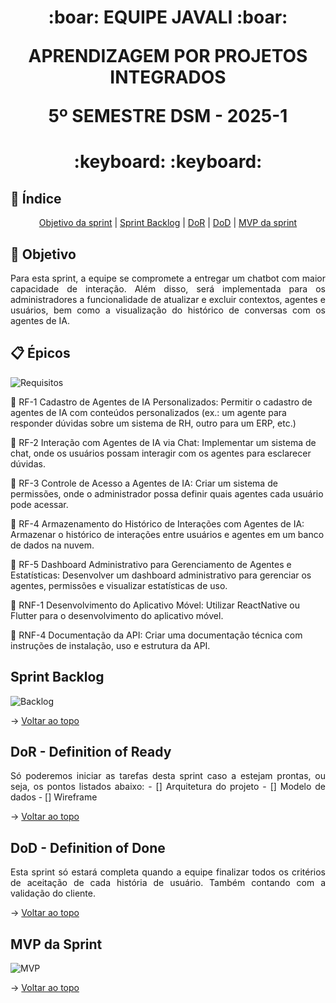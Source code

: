 <span id="topo">
<h1 align='center'>
:boar: EQUIPE JAVALI :boar:

APRENDIZAGEM POR PROJETOS INTEGRADOS

5º SEMESTRE DSM - 2025-1
</h1>

<h1 align='center'> :keyboard:  :keyboard: </h1>

## :mag_right: Índice
<p align='center'>
    <a href="#objetivo">Objetivo da sprint</a> | 
    <a href="#backlog">Sprint Backlog</a> |
    <a href="#dor">DoR</a> |
    <a href="#dod">DoD</a> |
    <a href="#mvp">MVP da sprint</a> 
</p>

<span id='objetivo'>

## :dart: Objetivo
<p align='justify'>
    Para esta sprint, a equipe se compromete a entregar um chatbot com maior capacidade de interação. Além disso, será implementada para os administradores a funcionalidade de atualizar e excluir contextos, agentes e usuários, bem como a visualização do histórico de conversas com os agentes de IA.
</p>

<span id='backlog'>

## :clipboard: Épicos

![Requisitos](https://github.com/user-attachments/assets/8ac4c664-99ae-41b5-8a6c-f4885d59ba53)

:pushpin: RF-1 Cadastro de Agentes de IA Personalizados: Permitir o cadastro de agentes de IA com conteúdos personalizados (ex.: um agente para responder dúvidas sobre um sistema de RH, outro para um ERP, etc.)

:pushpin: RF-2 Interação com Agentes de IA via Chat: Implementar um sistema de chat, onde os usuários possam interagir com os agentes para
esclarecer dúvidas.

:pushpin: RF-3 Controle de Acesso a Agentes de IA: Criar um sistema de permissões, onde o administrador possa definir quais agentes cada
usuário pode acessar.

:pushpin: RF-4 Armazenamento do Histórico de Interações com Agentes de IA: Armazenar o histórico de interações entre usuários e agentes em um banco de dados na
nuvem.

:pushpin: RF-5 Dashboard Administrativo para Gerenciamento de Agentes e Estatísticas: Desenvolver um dashboard administrativo para gerenciar os agentes, permissões e
visualizar estatísticas de uso.

:pushpin: RNF-1 Desenvolvimento do Aplicativo Móvel: Utilizar ReactNative ou Flutter para o desenvolvimento do aplicativo móvel.

:pushpin: RNF-4 Documentação da API: Criar uma documentação técnica com instruções de instalação, uso e estrutura da API.


## Sprint Backlog

![Backlog](https://github.com/user-attachments/assets/589aa745-7213-4ea7-b9c8-8530ce4417f4)


→ [Voltar ao topo](#topo)

<span id='dor'>

## DoR - Definition of Ready
<p align='justify'>
    Só poderemos iniciar as tarefas desta sprint caso a  estejam prontas, ou seja, os pontos listados abaixo:
    - [] Arquitetura do projeto
    - [] Modelo de dados
    - [] Wireframe
</p>

→ [Voltar ao topo](#topo)  

<span id="dod">

## DoD - Definition of Done
<p align='justify'>
    Esta sprint só estará completa quando a equipe finalizar todos os critérios de aceitação de cada história de usuário. Também contando com a validação do cliente.
</p>

→ [Voltar ao topo](#topo)

<span id="mvp">

## MVP da Sprint

![MVP](https://github.com/user-attachments/assets/016e9ed1-0dc6-4d7f-a23a-118041d4dde9)


→ [Voltar ao topo](#topo)
